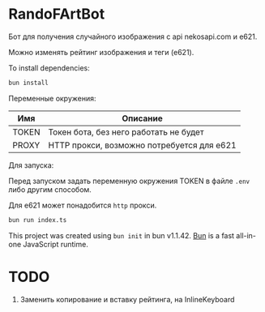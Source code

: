 # RandoFArtBot
Бот для получения случайного изображения с api nekosapi.com и e621.

Можно изменять рейтинг изображения и теги (e621).

To install dependencies:

```bash
bun install
```

Переменные окружения:

| Имя   | Описание                                   |
|-------|--------------------------------------------|
| TOKEN | Токен бота, без него работать не будет     |
| PROXY | HTTP прокси, возможно потребуется для e621 |

Для запуска:

Перед запуском задать переменную окружения TOKEN в файле `.env` либо другим способом.

Для e621 может понадобится `http` прокси.


```bash
bun run index.ts
```

This project was created using `bun init` in bun v1.1.42. [Bun](https://bun.sh) is a fast all-in-one JavaScript runtime.

# TODO
1. Заменить копирование и вставку рейтинга, на InlineKeyboard